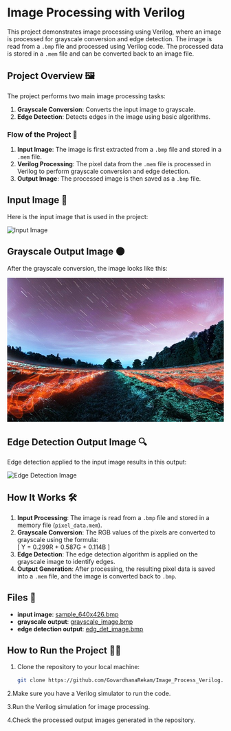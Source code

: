 # Image Processing with Verilog

This project demonstrates image processing using Verilog, where an image is processed for grayscale conversion and edge detection. The image is read from a `.bmp` file and processed using Verilog code. The processed data is stored in a `.mem` file and can be converted back to an image file.

## Project Overview 🖼️

The project performs two main image processing tasks:

1. **Grayscale Conversion**: Converts the input image to grayscale.
2. **Edge Detection**: Detects edges in the image using basic algorithms.

### Flow of the Project 🚀

1. **Input Image**: The image is first extracted from a `.bmp` file and stored in a `.mem` file.
2. **Verilog Processing**: The pixel data from the `.mem` file is processed in Verilog to perform grayscale conversion and edge detection.
3. **Output Image**: The processed image is then saved as a `.bmp` file.

## Input Image 📸

Here is the input image that is used in the project:

![Input Image](https://github.com/GovardhanaRekam/Image_Process_Verilog/blob/main/sample_640%C3%97426.bmp)

## Grayscale Output Image 🌑

After the grayscale conversion, the image looks like this:

![Grayscale Image](https://github.com/GovardhanaRekam/Image_Process_Verilog/blob/main/grayscale_image.bmp)

## Edge Detection Output Image 🔍

Edge detection applied to the input image results in this output:

![Edge Detection Image](https://github.com/GovardhanaRekam/Image_Process_Verilog/blob/main/edg_det_image.bmp)

## How It Works 🛠️

1. **Input Processing**: The image is read from a `.bmp` file and stored in a memory file (`pixel_data.mem`).
2. **Grayscale Conversion**: The RGB values of the pixels are converted to grayscale using the formula:  
   \[ Y = 0.299R + 0.587G + 0.114B \]
3. **Edge Detection**: The edge detection algorithm is applied on the grayscale image to identify edges.
4. **Output Generation**: After processing, the resulting pixel data is saved into a `.mem` file, and the image is converted back to `.bmp`.

## Files 📂

- **input image**: [sample_640x426.bmp](https://github.com/GovardhanaRekam/Image_Process_Verilog/blob/main/sample_640%C3%97426.bmp)
- **grayscale output**: [grayscale_image.bmp](https://github.com/GovardhanaRekam/Image_Process_Verilog/blob/main/grayscale_image.bmp)
- **edge detection output**: [edg_det_image.bmp](https://github.com/GovardhanaRekam/Image_Process_Verilog/blob/main/edg_det_image.bmp)

## How to Run the Project 🏃‍♂️

1. Clone the repository to your local machine:
   ```bash
   git clone https://github.com/GovardhanaRekam/Image_Process_Verilog.git2.

2.Make sure you have a Verilog simulator to run the code.

3.Run the Verilog simulation for image processing.

4.Check the processed output images generated in the repository.
